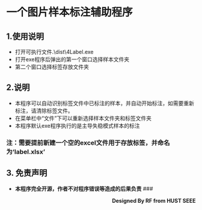 #  **一个图片样本标注辅助程序**
## **1.使用说明**
* 打开可执行文件.\dist\4Label.exe
* 打开exe程序后弹出的第一个窗口选择样本文件夹
* 第二个窗口选择标签存放文件夹
## **2.说明**
* 本程序可以自动识别标签文件中已标注的样本，并自动开始标注，如需要重新标注，请清除标签文件。
* 在菜单栏中“文件”下可以重新选择样本文件夹和标签文件夹
* 本程序默认exe程序执行的是主导失稳模式样本的标注
### **注：需要提前新建一个空的excel文件用于存放标签，并命名为‘__label.xlsx__’**
## **3. 免责声明**
* **本程序完全开源，作者不对程序错误等造成的后果负责**
###<p align="right"> **Designed By RF from HUST SEEE**</p>